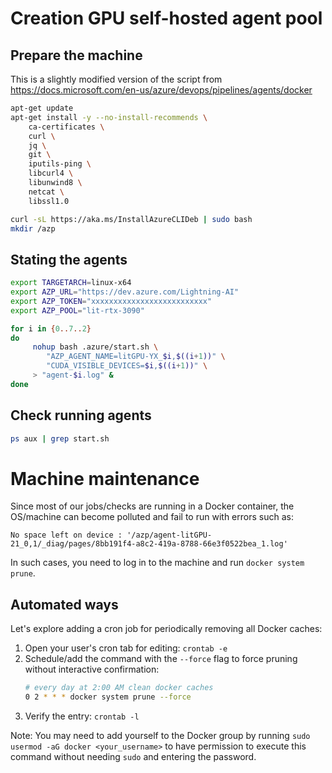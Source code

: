 # Creation GPU self-hosted agent pool

## Prepare the machine

This is a slightly modified version of the script from
https://docs.microsoft.com/en-us/azure/devops/pipelines/agents/docker

```bash
apt-get update
apt-get install -y --no-install-recommends \
    ca-certificates \
    curl \
    jq \
    git \
    iputils-ping \
    libcurl4 \
    libunwind8 \
    netcat \
    libssl1.0

curl -sL https://aka.ms/InstallAzureCLIDeb | sudo bash
mkdir /azp
```

## Stating the agents

```bash
export TARGETARCH=linux-x64
export AZP_URL="https://dev.azure.com/Lightning-AI"
export AZP_TOKEN="xxxxxxxxxxxxxxxxxxxxxxxxxx"
export AZP_POOL="lit-rtx-3090"

for i in {0..7..2}
do
     nohup bash .azure/start.sh \
        "AZP_AGENT_NAME=litGPU-YX_$i,$((i+1))" \
        "CUDA_VISIBLE_DEVICES=$i,$((i+1))" \
     > "agent-$i.log" &
done
```

## Check running agents

```bash
ps aux | grep start.sh
```

# Machine maintenance

Since most of our jobs/checks are running in a Docker container, the OS/machine can become polluted and fail to run with errors such as:

```
No space left on device : '/azp/agent-litGPU-21_0,1/_diag/pages/8bb191f4-a8c2-419a-8788-66e3f0522bea_1.log'
```

In such cases, you need to log in to the machine and run `docker system prune`.

## Automated ways

Let's explore adding a cron job for periodically removing all Docker caches:

1. Open your user's cron tab for editing: `crontab -e`
1. Schedule/add the command with the `--force` flag to force pruning without interactive confirmation:
   ```bash
   # every day at 2:00 AM clean docker caches
   0 2 * * * docker system prune --force
   ```
1. Verify the entry: `crontab -l`

Note: You may need to add yourself to the Docker group by running `sudo usermod -aG docker <your_username>` to have permission to execute this command without needing `sudo` and entering the password.
